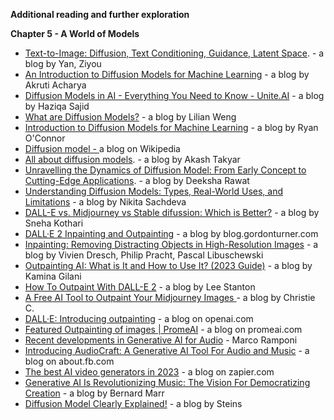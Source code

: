 **Additional reading and further exploration**

**Chapter 5 - A World of Models**

* [Text-to-Image: Diffusion, Text Conditioning, Guidance, Latent Space](https://eugeneyan.com/writing/text-to-image/). - a blog by Yan, Ziyou
* [An Introduction to Diffusion Models for Machine Learning](https://encord.com/blog/diffusion-models/#:~:text=Diffusion%20models%20are%20a%20class%20of%20generative%20models%20that%20simulate,a%20sequence%20of%20invertible%20operations) - a blog by Akruti Acharya
* [Diffusion Models in AI - Everything You Need to Know - Unite.AI](https://www.unite.ai/diffusion-models-in-ai-everything-you-need-to-know/) - a blog by Haziqa Sajid
* [What are Diffusion Models?](https://lilianweng.github.io/posts/2021-07-11-diffusion-models/) - a blog by Lilian Weng
* [Introduction to Diffusion Models for Machine Learning](https://www.assemblyai.com/blog/diffusion-models-for-machine-learning-introduction/) - a blog by Ryan O'Connor
* [Diffusion model - ](https://en.wikipedia.org/wiki/Diffusion_model) a blog on Wikipedia
* [All about diffusion models](https://www.leewayhertz.com/diffusion-models/#:~:text=Diffusion%20models%20are%20generative%20models,is%20passed%20through%20the%20model). -  a blog by Akash Takyar
* [Unravelling the Dynamics of Diffusion Model: From Early Concept to Cutting-Edge Applications](https://medium.com/@deeksharawat0002/unravelling-the-dynamics-of-diffusion-from-early-concept-to-cutting-edge-applications-905396f00f15#:~:text=The%20diffusion%20process%20is%20represented,back%20to%20the%20target%20distribution). - a blog by Deeksha Rawat
* [Understanding Diffusion Models: Types, Real-World Uses, and Limitations](https://insights.daffodilsw.com/blog/all-you-need-to-know-about-diffusion-models) - a blog by Nikita Sachdeva
* [DALL-E vs. Midjourney vs Stable difussion: Which is Better?](https://www.simplilearn.com/dalle-vs-midjourney-vs-stable-difussion-article) - a blog by Sneha Kothari
* [DALL·E 2 Inpainting and Outpainting](https://blog.gordonturner.com/2022/12/14/dall%C2%B7e-2-inpainting-and-outpainting/) - a blog by blog.gordonturner.com
* [Inpainting: Removing Distracting Objects in High-Resolution Images](https://img.ly/blog/image-inpainting/) - a blog by Vivien Dresch, Philip Pracht, Pascal Libuschewski
* [Outpainting AI: What is It and How to Use It? (2023 Guide)](https://ambcrypto.com/blog/outpainting-ai-what-is-it-and-how-to-use-it-2023-guide/) - a blog by Kamina Gilani
* [How To Outpaint With DALL-E 2](https://www.alphr.com/outpaint-dalle/) - a blog by Lee Stanton
* [A Free AI Tool to Outpaint Your Midjourney Images ](https://bootcamp.uxdesign.cc/a-free-ai-tool-to-outpaint-your-midjourney-images-b0f04f584962)- a blog by Christie C.
* [DALL·E: Introducing outpainting](https://openai.com/blog/dall-e-introducing-outpainting/) -  a blog on openai.com
* [Featured Outpainting of images | PromeAI](https://www.promeai.com/outpainting-expand-images) -  a blog on promeai.com
* [Recent developments in Generative AI for Audio](https://www.assemblyai.com/blog/recent-developments-in-generative-ai-for-audio/) - Marco Ramponi
* [Introducing AudioCraft: A Generative AI Tool For Audio and Music](https://about.fb.com/news/2023/08/audiocraft-generative-ai-for-music-and-audio/) - a blog on about.fb.com
* [The best AI video generators in 2023](https://zapier.com/blog/best-ai-video-generator/) - a blog on zapier.com
* [Generative AI Is Revolutionizing Music: The Vision For Democratizing Creation](https://www.forbes.com/sites/bernardmarr/2023/10/05/generative-ai-is-revolutionizing-music-loudlys-vision-for-democratizing-creation/?sh=731d9724775b) -  a blog by Bernard Marr
* [Diffusion Model Clearly Explained!](https://medium.com/@steinsfu/diffusion-model-clearly-explained-cd331bd41166) - a blog by Steins

